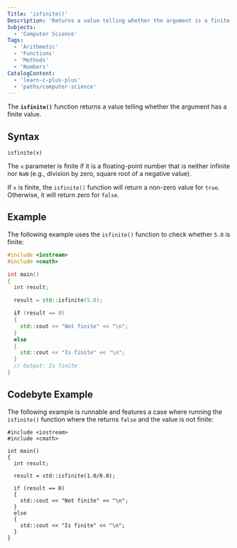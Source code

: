 ```yaml
---
Title: 'isfinite()'
Description: 'Returns a value telling whether the argument is a finite value.'
Subjects:
  - 'Computer Science'
Tags:
  - 'Arithmetic'
  - 'Functions'
  - 'Methods'
  - 'Numbers'
CatalogContent:
  - 'learn-c-plus-plus'
  - 'paths/computer-science'
---
```


The **`isfinite()`** function returns a value telling whether the argument has a finite value.

## Syntax

```pseudo
isfinite(x)
```

The `x` parameter is finite if it is a floating-point number that is neither infinite nor `NaN` (e.g., division by zero, square root of a negative value).

If `x` is finite, the `isfinite()` function will return a non-zero value for `true`. Otherwise, it will return zero for `false`.

## Example

The following example uses the `isfinite()` function to check whether `5.0` is finite:

```cpp
#include <iostream>
#include <cmath>

int main()
{
  int result;

  result = std::isfinite(5.0);

  if (result == 0)
  {
    std::cout << "Not finite" << "\n";
  }
  else
  {
    std::cout << "Is finite" << "\n";
  }
  // Output: Is finite
}
```

## Codebyte Example

The following example is runnable and features a case where running the `isfinite()` function where the returns `false` and the value is not finite:

```codebyte/cpp
#include <iostream>
#include <cmath>

int main()
{
  int result;

  result = std::isfinite(1.0/0.0);

  if (result == 0)
  {
    std::cout << "Not finite" << "\n";
  }
  else
  {
    std::cout << "Is finite" << "\n";
  }
}
```
